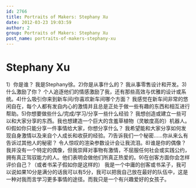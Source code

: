 ```yaml
---
id: 2766
title: Portraits of Makers: Stephany Xu
date: 2012-03-23 19:03:59
author: 2
group: Portraits of Makers: Stephany Xu
post_name: portraits-of-makers-stephany-xu
---
```


# Stephany Xu
1）你是谁？ 我是Stephany徐。2)你是从事什么的？ 我从事零售设计和开发。3)什么激励了你？ 个人追逐他们的情感激励了我，还有那些高效与优雅的设计或系统。4)什么吸引你来到新车间/你喜欢新车间哪个方面？ 我感觉在新车间非常的悠闲自在，每个人都有发自内心的激情并且总是正处于做一些有趣的东西和相互进行帮助。5)你想要做些什么/完成/学习/分享一些什么经验？ 我想创造或建立一些可以和大家分享的东西。我也想建造一个巨大的含羞草植物（灵敏度高的）机器人。6)假如你只能分享一件事情给大家，你想分享什么？ 我希望能和大家分享如何发现自身激情以及来自个人成长和收获的经验。7)告诉我们一个秘密……你从来么有告诉过其他人的秘密？ 令人惊叹的渲染参数设计会让我流泪。8)谁是你的偶像？ 我并没有一个特定的偶像，但我崇拜对事物有激情，不屈服任何社会或实践公约，拥有真正驾驭能力的人。他们表明会做他们所真正热爱的。9)在创客方面你会怎样评价自己？（或者书呆子假如你是这样的） 我是一个中庸的创客或书呆子，我可以说如果10分是满分的话我可以有5分，我可以把我自己放在最好的队伍中，这是一种对我而言学习更多事情的途径。而我只是一个有兴趣爱好的女孩子。